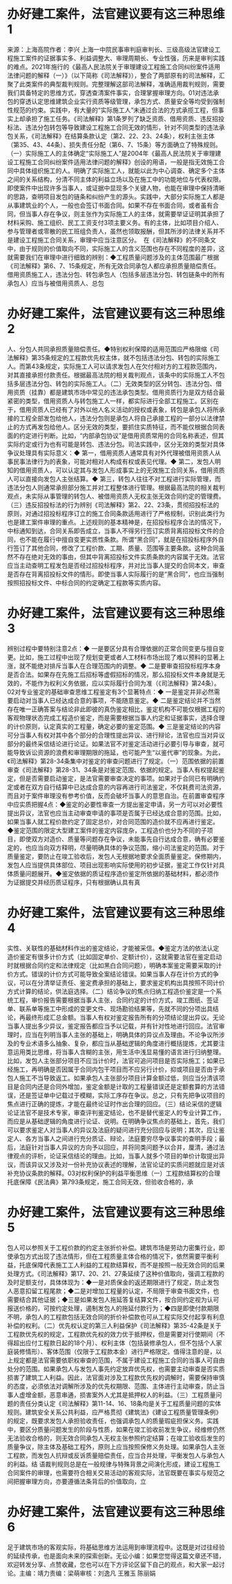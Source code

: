 # 办好建工案件，法官建议要有这三种思维1

来源：上海高院作者：李兴 上海一中院民事审判庭审判长、三级高级法官建设工程施工案件的证据事实多、利益调整大、审理周期长、专业性强，历来是审判实践的难点。2021年施行的《最高人民法院关于审理建设工程施工合同纠纷案件适用法律问题的解释（一）》（以下简称《司法解释》），整合了两部原有的司法解释，汇聚了此类案件的典型裁判规则。完整理解这部司法解释，准确适用裁判规则，需要我们具备特定的思维方式，穿透查清案件事实，合理掌握审理方向。01对违法承包的穿透认定思维建筑企业实行资质等级管理，承包方式、质量安全等均受到强制性规范的约束。实践中，有大量的“实际施工人”未通过合法的方式承揽工程，但事实上却承担了施工任务。《司法解释》第1条罗列了缺乏资质、借用资质、违反招投标法、违法分包转包等导致建设工程施工合同无效的情形，针对不同类型的违法承包关系，《司法解释》在结算条款认定（第2、22、23、24条），权利主张主体（第35、43、44条）、损失责任分配（第6、7、15条）等方面确立了特殊规则。（一）实际施工人的主体确定“实际施工人”是2004年《最高人民法院关于审理建设工程施工合同纠纷案件适用法律问题的解释》创设的用语，一般是指无效施工合同中具体组织施工的人。明确了实际施工人，就能以此为中心调查、确定多个主体之间的关系结构，分清不同主体的利益立场以及在施工中的功能地位与代表权限。即使案件中出现许多当事人，或证据中显现多个关键人物，也能在审理中保持清晰的思路，查明项目发包的链条和纠纷产生的源头。实践中，大部分实际施工人都是从事建筑业的个人，一般也会签订书面合同。如果不存在书面合同，或者虽有合同，但当事人存在争议，则主张作为实际施工人的主体，就需要举证证明其承担了材料采购、施工组织、民工工资支付3项主要义务。有的主体，比如项目介绍人、参与管理者或零散的民工班组负责人，虽然也领取报酬，但其所涉的法律关系并不是建设工程施工合同关系，审理中应当注意区分。  在《司法解释》的不同条文中，由于规则的价值取向不同，实际施工人的含义范围也存在不同程度的差异，这就需要我们在审理中进行细致的辨别：◆工程质量问题涉及的主体范围最广根据《司法解释》第6、7、15条规定，所有无效合同承包人都应承担质量赔偿责任。借用资质施工人，违法分包、转包承包人（包括多层违法分包、转包链条中的所有承包人）应当与被借用资质人、总包

# 办好建工案件，法官建议要有这三种思维2

人、分包人共同承担质量赔偿责任。◆特别权利保障的适用范围应严格限缩《司法解释》第35条规定的工程款优先权主体，就不包括违法分包、转包的实际施工人。而第43条规定，实际施工人可以请求发包人在欠付相对方的工程款范围内，对其直接承担付款责任。根据最高法院的相关裁判观点，该条中的实际施工人不包括多层违法分包、转包的实际施工人。（二）无效类型的区分转包、违法分包、借用资质（挂靠）都是建筑市场中常见的违法承包类型。借用资质行为是双方结合最紧密的类型，借用资质人与转包施工人一样，都实际进行全部工程施工。区别在于，借用资质人已经有了对外以他人名义活动的授权或表象，转包是承包人将所承接的工程全部发包给他人，违法分包则是承包人将自己承接工程的一部分以法律禁止的方式再发包给他人。区分无效的类型，要抓住实质特征，而不能仅根据合同表面的约定进行判断。比如，“内部承包协议”是借用资质常用的合同名称表述，但其实际约定或行为也有可能是转包、违法分包。司法实践中，区分无效的类型对具体争议处理具有实际意义：◆ 第一，借用资质人通常具有对外代理被借用资质人从事民事法律行为的表象，可能对相对人构成有权或表见代理。◆ 第二，发包人明知的借用资质人，可以认定其与发包人形成事实上的无效施工合同关系，借用资质人可以直接向发包人主张结算。◆ 第三，转包人往往不对工程进行实际管理，而违法分包人则通常承担部分施工并对工程整体进行管理。根据最高法院的相关裁判观点，未实际从事管理的转包人、被借用资质人无权主张无效合同约定的管理费。（三）违反招投标法的行为辨别《司法解释》第2、22、23条，贯彻招投标法的原则，对通过招投标程序订立的施工合同条款适用进行了严格规制，识别此类行为也是建工案件审理的重点。上述规则的基本精神是，在招投标程序合法的情况下，中标通知到达，合同关系即告成立，当事人不得另行签订实质背离招投标文件的合同，也不能在履行中擅自变更实质性条款。所谓“黑合同”，就是在招投标程序外自行签订了其他合同，修改了工程价款、工期、质量、范围等主要条款。这种合同虽然不存在绝对无效的事由，但其中背离招投标文件实质条款的内容属于无效。法官应当主动查明工程发包是否经过招投标程序，并对比当事人提交的合同本文，审查是否存在背离招投标文件的情形。即使当事人实际履行的是“黑合同”，也应当强制按照招投标文件、中标合同的约定确定工程款等实质内容。

# 办好建工案件，法官建议要有这三种思维3

辨别过程中要特别注意2点：◆ 一是要区分具有合理依据的正常合同变更与擅自变更。比如，施工过程中出现了规划变更或者人工材料市场出现了难以预料的显著上涨，就不能绝对排斥当事人在合理范围内的调整。◆ 二是要审查招投标程序本身是否合法。如果存在先施工后招标等虚假招标的情况，那么招投标文件本身就是无效的，不能作为权利义务依据，应以实际履行合同为准（《司法解释》第24条）。02对专业鉴定的基础审查思维工程鉴定有3个显著特点：◆ 一是鉴定并非必然需要启动对当事人已经达成合意的事项，不能随意鉴定。◆ 二是鉴定结论并不当然存在唯一正确答案与结论非此即彼的真伪鉴定相比，鉴定机构不可能仅根据工程的客观物理状态完成工程造价鉴定，而是需要根据当事人约定和证据事实，选择合理的计价原则，认定真实的工程量，确定必要的鉴定范围。◆ 三是鉴定结论的内容可分当事人有权对其中各个部分的合理性提出异议、进行辩论，法官也应当对异议部分的最终采信结论进行论证。如果法官不对鉴定活动进行必要引导与审查，就可能导致诉讼资源的浪费和审理期限的拖延，也可能产生“以鉴代审”的现象。为此，《司法解释》第28-34条集中对鉴定的审查问题进行了规定。（一）范围依据的前置审查《司法解释》第28-31、34条是对鉴定范围、依据的规定。当事人有权提起鉴定，但是否需要启动鉴定，是法官需要审查决定的事项。如果对于合同已有明确约定或者在双方自行结算中已达成合意的内容再进行司法鉴定，不仅耗费司法资源，而且对于案件审理没有参考价值，反而会破坏当事人的意思自治。在前置审查程序中应实质把握4点：◆鉴定的必要性审查一方提出鉴定申请，另一方可以对必要性提出异议，法官也应当主动审查申请的事项是否属于已经达成合意的范围。比如，如果当事人就工程价款约定了固定总价，对合同范围的造价就不应再进行鉴定。◆鉴定范围的限定大型建工案件的鉴定内容庞杂，工程造价也分为不同的子项目，即使双方对造价、质量等问题存在争议，未能事先自行达成合意，确有必要鉴定的，也应当向双方释明，尽量明确具体的争议范围，缩小司法鉴定的范围。对于质量鉴定，要防止在竣工验收后，发包人无根据地要求全面质量鉴定。保修期内，发包人应当提供具体部位、项目出现影响实际使用的初步证据，鉴定工作仅针对具体质量问题展开。◆鉴定依据的质证程序造价鉴定所依据的基础材料，都必须作为证据提交并经历质证程序，只有根据确认具有真

# 办好建工案件，法官建议要有这三种思维4

实性、关联性的基础材料作出的鉴定结论，才能被采信。◆鉴定方法的依法认定造价鉴定有很多计价方式（比如固定单价、定额计价），这就需要法官在鉴定启动时就根据合同约定和法律规定（比如黑白合同问题），明确本案鉴定需要采取的计价方式。错误的计价方式可能导致全案结论错误。如果当事人存在计价方式的争议，可以在分清举证责任、鉴定费承担的基础上，要求鉴定机构出具按照不同计价方式计算的结论，供法庭选择。（二）结论争议的焦点归纳工程造价鉴定是一个系统工程，审价报告需要根据当事人主张，合同约定的计价方式，竣工图纸、签证单、联系单等施工中形成的变更文件、现场勘验结果等，先就不同的分项出具结论，再最终形成汇总金额。当事人有权对鉴定报告所有的分项结论提出异议。无论当事人提出多少异议，鉴定报告都应当予以记载，并有针对性地进行回应。法官审理时，应当在列明当事人主张的基础上，明确具体的异议点及理由。不论争议所涉及的专业术语多么抽象、复杂，都应当从基础逻辑的角度进行概括提炼，尤其要注意运用类比思维，将当事人含糊的主张，用生活中浅显易懂的语言进行归纳整理。比如，发包人主张部分项目不应当计价时，法官可追问项目是否实际施工；如果已经施工，再明确是否因属于合同内包干项目而不应另行计价，抑或项目是否由于承包人施工不当导致返工。如果承包人主张部分项目计算金额过低，则应当分清该项目是合同内还是合同外增加，鉴定金额是计取的工程量错误还是定额套算的方法错误，还是签证单中记载过于模糊，实际工序存在争议。总之，只有先把争议项目的焦点进行正确的提炼，才能在最终论证时作出合理的回应。（三）结论采信的逻辑论证法官不是技术专家，审查评判鉴定结论，也不是替代鉴定人的专业计算工作，而应是从基础逻辑的角度进行论证、说明。在明确争议焦点的基础上，首先，我们可以要求鉴定人对当事人的异议及法庭的疑问进行充分回应与说明；其次，应让鉴定人、各方当事人之间进行充分质证、辩论，法庭要穷尽争议事实的查明手段；最后，法庭针对当事人异议的方向予以回应，并将同类问题予以合并，厘清，通过法律观点的评析，论证采信结论的理由。比如，当事人就多个项目的单价计取提出异议，而该异议又涉及对一份补充协议表述的理解，法官论证的实质问题就应是对该补充协议条款的解释。03对权利保护的利益平衡思维（一）工程款结算权的合理托底保障《民法典》第793条规定，施工合同无效，但验收合格的，承

# 办好建工案件，法官建议要有这三种思维5

包人可以参照关于工程价款的约定主张折价补偿。建筑市场是劳动力密集行业，即使承包方式出现了违法情形，但在工程质量主体合格的情况下，依然需要平衡利益，托底保障代表施工工人利益的工程款结算权，而不是按照一般无效合同的后果处理方式。《司法解释》第17、20、21、27条延续了这种价值取向，强调工程款的及时足额支付，具体体现为：◆一是对质保金的返还期限进行了规定，防止发包人恶意扣留工程尾款；◆二是对增加工程量的认定，不局限于审查书面文件，也需要结合其他证据；◆三是如果发包人拖延答复结算文件，按合同约定视为认可报送价格的，可按约定处理，遏制发包人的拖延付款行为；◆四是即使付款期限不明，承包人的工程款包括无效合同的折价补偿款也可从工程实际交付起享有利息补偿的权利。（二）优先权认定的第三人利益保护《司法解释》第35-42条是关于工程款优先权的规定，工程款优先权的效力优于抵押权，但是需要对行使期间（不得超出应付工程款日起的18个月）、权利主体（包括装修承包人，但不包括个人家庭装修情形）、客体范围（仅限于工程款本金）进行严格限定。值得注意的是，以上规定都是法官需要依职权审查的范围，不属于建设工程施工合同的当事人可自由处分的范围。如果承包人与发包人事先约定放弃优先权，也需要主动审查是否实质损害了建筑工人利益。因此，法官面对涉及工程款优先权的调解时，需要保持审慎的态度，必须依法对调解所涉及的优先权期限、范围、主体进行主动审查，防止当事人虚增金额，恶意串通，损害案外人尤其是抵押权人的利益。（三）工程质量问题的责任分类认定《司法解释》第11-14、16、18条均是关于工程质量问题的实体规则。建筑安全关系公共利益，应严格贯彻《建筑法》《建设工程质量管理条例》的规定，既要求发包人承担验收责任，也强调承包人的质量瑕疵担保义务。实践中，要区分质量问题发生的阶段与性质，如果在竣工验收前发生争议，经维修仍然无法验收合格的，则无效合同承包人无权主张参照约定结算；在竣工验收后发生的质量争议，除主体及基础工程外，原则上应当按照保修义务处理。如果承包人主张工程款，而发包人抗辩或反诉质量赔偿责任，应当合并处理，平衡发包人与承包人的利益。结 语裁判规则总是在一般规律与特殊背景之间演化形成，建设工程施工合同案件的审理，也需要符合相关交易活动的客观实际，法官既要在事实与规范之间把握审理方向，亦要遵循法条背后的价值取向，立

# 办好建工案件，法官建议要有这三种思维6

足于建筑市场的客观实际，将基础思维方法运用到审理流程中。这既是对过往经验的延续传承，也是面向未来的探索创新。无讼小编：如果您觉得这篇文章还不错，欢迎转发分享、点赞收藏，您也可以在下方评论区留下自己的观点，和大家一起讨论。主编：靖力责编：梁萌审核：刘逸凡 王雅玉 陈丽娟

